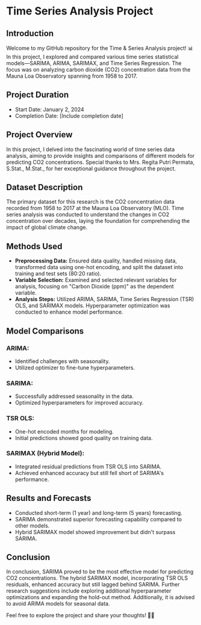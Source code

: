 # Time Series Analysis Project

## Introduction
Welcome to my GitHub repository for the Time & Series Analysis project! 📊 In this project, I explored and compared various time series statistical models—SARIMA, ARIMA, SARIMAX, and Time Series Regression. The focus was on analyzing carbon dioxide (CO2) concentration data from the Mauna Loa Observatory spanning from 1958 to 2017.

## Project Duration
- Start Date: January 2, 2024
- Completion Date: [Include completion date]

## Project Overview
In this project, I delved into the fascinating world of time series data analysis, aiming to provide insights and comparisons of different models for predicting CO2 concentrations. Special thanks to Mrs. Regita Putri Permata, S.Stat., M.Stat., for her exceptional guidance throughout the project.

## Dataset Description
The primary dataset for this research is the CO2 concentration data recorded from 1958 to 2017 at the Mauna Loa Observatory (MLO). Time series analysis was conducted to understand the changes in CO2 concentration over decades, laying the foundation for comprehending the impact of global climate change.

## Methods Used
- **Preprocessing Data:** Ensured data quality, handled missing data, transformed data using one-hot encoding, and split the dataset into training and test sets (80:20 ratio).
- **Variable Selection:** Examined and selected relevant variables for analysis, focusing on "Carbon Dioxide (ppm)" as the dependent variable.
- **Analysis Steps:** Utilized ARIMA, SARIMA, Time Series Regression (TSR) OLS, and SARIMAX models. Hyperparameter optimization was conducted to enhance model performance.

## Model Comparisons
### ARIMA:
- Identified challenges with seasonality.
- Utilized optimizer to fine-tune hyperparameters.

### SARIMA:
- Successfully addressed seasonality in the data.
- Optimized hyperparameters for improved accuracy.

### TSR OLS:
- One-hot encoded months for modeling.
- Initial predictions showed good quality on training data.

### SARIMAX (Hybrid Model):
- Integrated residual predictions from TSR OLS into SARIMA.
- Achieved enhanced accuracy but still fell short of SARIMA's performance.

## Results and Forecasts
- Conducted short-term (1 year) and long-term (5 years) forecasting.
- SARIMA demonstrated superior forecasting capability compared to other models.
- Hybrid SARIMAX model showed improvement but didn't surpass SARIMA.

## Conclusion
In conclusion, SARIMA proved to be the most effective model for predicting CO2 concentrations. The hybrid SARIMAX model, incorporating TSR OLS residuals, enhanced accuracy but still lagged behind SARIMA. Further research suggestions include exploring additional hyperparameter optimizations and expanding the hold-out method. Additionally, it is advised to avoid ARIMA models for seasonal data.

Feel free to explore the project and share your thoughts! 🚀✨
